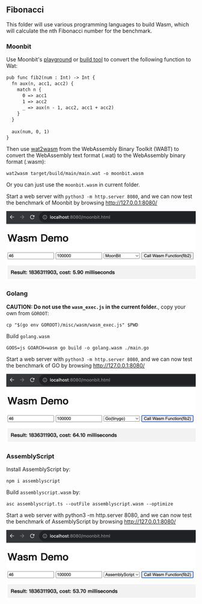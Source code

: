 ## Fibonacci

This folder will use various programming languages to build Wasm, which will calculate the nth Fibonacci number for the benchmark.

### Moonbit

Use Moonbit's [playground](https://try.moonbitlang.com/) or [build tool](https://www.moonbitlang.com/download/) to convert the following function to Wat:

```
pub func fib2(num : Int) -> Int {
  fn aux(n, acc1, acc2) {
    match n {
      0 => acc1
      1 => acc2
      _ => aux(n - 1, acc2, acc1 + acc2)
    }
  }

  aux(num, 0, 1)
}
```

Then use [wat2wasm](https://github.com/WebAssembly/wabt) from the WebAssembly Binary Toolkit (WABT) to convert the WebAssembly text format (.wat) to the WebAssembly binary format (.wasm):

```
wat2wasm target/build/main/main.wat -o moonbit.wasm
```

Or you can just use the `moonbit.wasm` in current folder.

Start a web server with `python3 -m http.server 8080`, and we can now test the benchmark of Moonbit by browsing http://127.0.0.1:8080/

<img width="600" src="imgs/moonbit_bench.png">

### Golang

**CAUTION: Do not use the `wasm_exec.js` in the current folder.**, copy your own from `GOROOT`:

```
cp "$(go env GOROOT)/misc/wasm/wasm_exec.js" $PWD
```

Build `golang.wasm`

```
GOOS=js GOARCH=wasm go build -o golang.wasm ./main.go
```

Start a web server with `python3 -m http.server 8080`, and we can now test the benchmark of GO by browsing http://127.0.0.1:8080/

<img width="600" src="imgs/golang_bench.png">

### AssemblyScript

Install AssemblyScript by:

```
npm i assemblyscript
```

Build `assemblyscript.wasm` by:

```
asc assemblyscript.ts --outFile assemblyscript.wasm --optimize
```

Start a web server with python3 -m http.server 8080, and we can now test the benchmark of AssemblyScript by browsing http://127.0.0.1:8080/

<img width="600" src="imgs/assemblyscript_bench.png">
